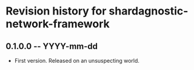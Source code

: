 # Revision history for shardagnostic-network-framework

## 0.1.0.0 -- YYYY-mm-dd

* First version. Released on an unsuspecting world.

